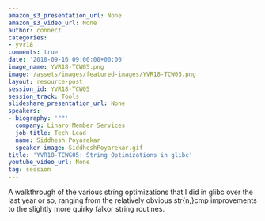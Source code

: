 ```yaml
---
amazon_s3_presentation_url: None
amazon_s3_video_url: None
author: connect
categories:
- yvr18
comments: true
date: '2018-09-16 09:00:00+00:00'
image_name: YVR18-TCW05.png
image: /assets/images/featured-images/YVR18-TCW05.png
layout: resource-post
session_id: YVR18-TCW05
session_track: Tools
slideshare_presentation_url: None
speakers:
- biography: '""'
  company: Linaro Member Services
  job-title: Tech Lead
  name: Siddhesh Poyarekar
  speaker-image: SiddheshPoyarekar.gif
title: 'YVR18-TCWG05: String Optimizations in glibc'
youtube_video_url: None
tag: session
---
```


A walkthrough of the various string optimizations that I did in glibc over the last year or so, ranging from the relatively obvious str{n,}cmp improvements to the slightly more quirky falkor string routines.